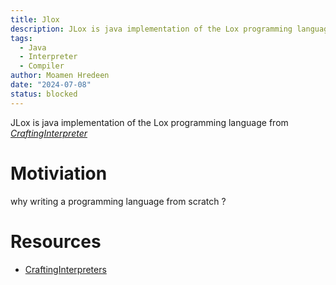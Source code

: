 ```yaml
---
title: Jlox
description: JLox is java implementation of the Lox programming language from the craftinginterpreters book
tags:
  - Java
  - Interpreter
  - Compiler
author: Moamen Hredeen
date: "2024-07-08"
status: blocked
---
```



JLox is java implementation of the Lox programming language from [*CraftingInterpreter*](https://craftinginterpreters.com/)

# Motiviation

why writing a programming language from scratch ?

# Resources

- [CraftingInterpreters](https://craftinginterpreters.com/)

